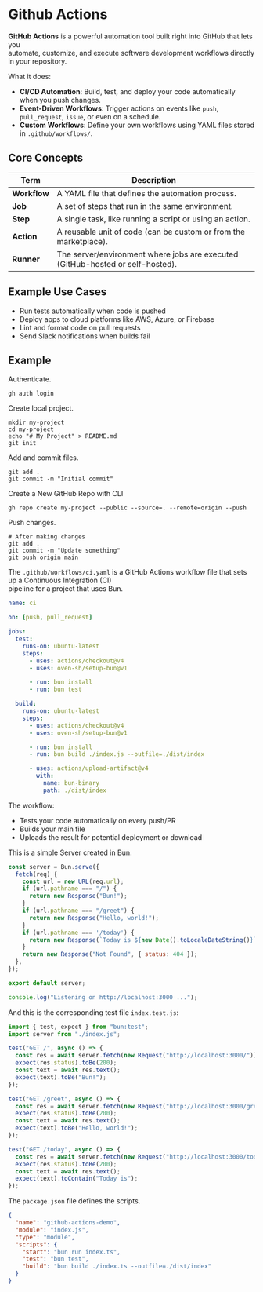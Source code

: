 # Github Actions

**GitHub Actions** is a powerful automation tool built right into GitHub that lets you  
automate, customize, and execute software development workflows directly in your repository.  

What it does:

- **CI/CD Automation**: Build, test, and deploy your code automatically when you push changes.
- **Event-Driven Workflows**: Trigger actions on events like `push`, `pull_request`, `issue`, or even on a schedule.
- **Custom Workflows**: Define your own workflows using YAML files stored in `.github/workflows/`.

##  Core Concepts

| Term       | Description |
|------------|-------------|
| **Workflow** | A YAML file that defines the automation process. |
| **Job**      | A set of steps that run in the same environment. |
| **Step**     | A single task, like running a script or using an action. |
| **Action**   | A reusable unit of code (can be custom or from the marketplace). |
| **Runner**   | The server/environment where jobs are executed (GitHub-hosted or self-hosted). |


## Example Use Cases

- Run tests automatically when code is pushed
- Deploy apps to cloud platforms like AWS, Azure, or Firebase
- Lint and format code on pull requests
- Send Slack notifications when builds fail

## Example

Authenticate.

```
gh auth login
```

Create local project. 

```
mkdir my-project
cd my-project
echo "# My Project" > README.md
git init
```

Add and commit files.

```
git add .
git commit -m "Initial commit"
```

Create a New GitHub Repo with CLI

```
gh repo create my-project --public --source=. --remote=origin --push
```

Push changes. 

```
# After making changes
git add .
git commit -m "Update something"
git push origin main
```

The `.github/workflows/ci.yaml` is a GitHub Actions workflow file that sets up a Continuous Integration (CI)  
pipeline for a project that uses Bun. 

```yaml
name: ci

on: [push, pull_request]

jobs:
  test:
    runs-on: ubuntu-latest
    steps:
      - uses: actions/checkout@v4
      - uses: oven-sh/setup-bun@v1

      - run: bun install
      - run: bun test

  build:
    runs-on: ubuntu-latest
    steps:
      - uses: actions/checkout@v4
      - uses: oven-sh/setup-bun@v1

      - run: bun install
      - run: bun build ./index.js --outfile=./dist/index

      - uses: actions/upload-artifact@v4
        with:
          name: bun-binary
          path: ./dist/index
```

The workflow:

- Tests your code automatically on every push/PR
- Builds your main file
- Uploads the result for potential deployment or download
  

This is a simple Server created in Bun.  

```js
const server = Bun.serve({
  fetch(req) {
    const url = new URL(req.url);
    if (url.pathname === "/") {
      return new Response("Bun!");
    }
    if (url.pathname === "/greet") {
      return new Response("Hello, world!");
    }
    if (url.pathname === '/today') {
      return new Response(`Today is ${new Date().toLocaleDateString()}`);
    }
    return new Response("Not Found", { status: 404 });
  },
});

export default server;

console.log("Listening on http://localhost:3000 ...");
```

And this is the corresponding test file `index.test.js`:  

```js
import { test, expect } from "bun:test";
import server from "./index.js";

test("GET /", async () => {
  const res = await server.fetch(new Request("http://localhost:3000/"));
  expect(res.status).toBe(200);
  const text = await res.text();
  expect(text).toBe("Bun!");
});

test("GET /greet", async () => {
  const res = await server.fetch(new Request("http://localhost:3000/greet"));
  expect(res.status).toBe(200);
  const text = await res.text();
  expect(text).toBe("Hello, world!");
});

test("GET /today", async () => {
  const res = await server.fetch(new Request("http://localhost:3000/today"));
  expect(res.status).toBe(200);
  const text = await res.text();
  expect(text).toContain("Today is");
});
```

The `package.json` file defines the scripts. 

```json
{
  "name": "github-actions-demo",
  "module": "index.js",
  "type": "module",
  "scripts": {
    "start": "bun run index.ts",
    "test": "bun test",
    "build": "bun build ./index.ts --outfile=./dist/index"
  }
}
```

